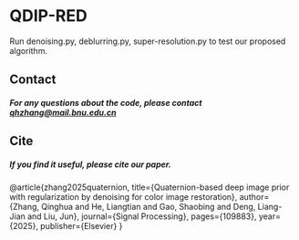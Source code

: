 # QDIP-RED
 Run denoising.py, deblurring.py, super-resolution.py to test our proposed algorithm.

 ## Contact

##### For any questions about the code, please contact qhzhang@mail.bnu.edu.cn



## Cite

##### If you find it useful, please cite our paper.

@article{zhang2025quaternion,
  title={Quaternion-based deep image prior with regularization by denoising for color image restoration},
  author={Zhang, Qinghua and He, Liangtian and Gao, Shaobing and Deng, Liang-Jian and Liu, Jun},
  journal={Signal Processing},
  pages={109883},
  year={2025},
  publisher={Elsevier}
}
